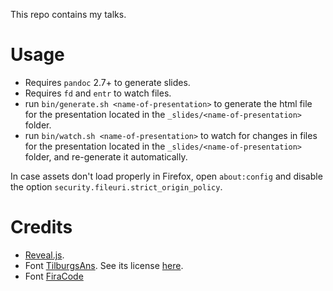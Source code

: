 This repo contains my talks.

# Usage

- Requires `pandoc` 2.7+ to generate slides.
- Requires `fd` and `entr` to watch files.
- run `bin/generate.sh <name-of-presentation>` to generate the html file for the presentation located in the `_slides/<name-of-presentation>` folder.
- run `bin/watch.sh <name-of-presentation>` to watch for changes in files for the presentation located in the `_slides/<name-of-presentation>` folder, and re-generate it automatically.

In case assets don't load properly in Firefox, open `about:config` and disable the option `security.fileuri.strict_origin_policy`.

# Credits

- [Reveal.js](https://revealjs.com/).
- Font [TilburgsAns](https://www.tilburgsans.nl/). See its license [here](assets/tilburgsans/Ans%20Font%20License-AFL.pdf).
- Font [FiraCode](https://github.com/tonsky/FiraCode)
